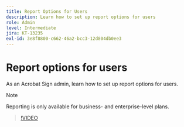 ```yaml
---
title: Report Options for Users
description: Learn how to set up report options for users
role: Admin
level: Intermediate
jira: KT-13235
exl-id: 3e8f8800-c662-46a2-bcc3-12d804db0ee3
---
```

# Report options for users

As an Acrobat Sign admin, learn how to set up report options for users.  

>[!NOTE]
>
>Reporting is only available for business- and enterprise-level plans.

>[!VIDEO](https://video.tv.adobe.com/v/3419303?quality=12&learn=on&hidetitle=true)
